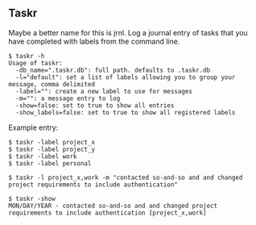 ## Taskr

Maybe a better name for this is jrnl. Log a journal entry of tasks that you have completed with labels from the command line.

```
$ taskr -h
Usage of taskr:
  -db_name=".taskr.db": full path. defaults to .taskr.db
  -l="default": set a list of labels allowing you to group your message, comma delimited
  -label="": create a new label to use for messages
  -m="": a message entry to log
  -show=false: set to true to show all entries
  -show_labels=false: set to true to show all registered labels
```

Example entry:

```
$ taskr -label project_x
$ taskr -label project_y
$ taskr -label work
$ taskr -label personal

$ taskr -l project_x,work -m "contacted so-and-so and and changed project requirements to include authentication"

$ taskr -show
MON/DAY/YEAR - contacted so-and-so and and changed project requirements to include authentication [project_x,work]
```